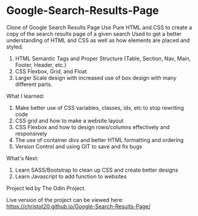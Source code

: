 # Google-Search-Results-Page
Clone of Google Search Results Page
Use Pure HTML and CSS to create a copy of the search results page of a given search
Used to get a better understanding of HTML and CSS as well as how elements are placed and styled.

1. HTML Semantic Tags and Proper Structure (Table, Section, Nav, Main, Footer, Header, etc.)
2. CSS Flexbox, Grid, and Float
3. Larger Scale design with increased use of box design with many different parts.

What I learned:
1. Make better use of CSS variables, classes, ids, etc to stop rewriting code
2. CSS grid and how to make a website layout
3. CSS Flexbox and how to design rows/columns effectively and responsively
4. The use of container divs and better HTML formatting and ordering
5. Version Control and using GIT to save and fix bugs

What's Next:
1. Learn SASS/Bootstrap to clean up CSS and create better designs
2. Learn Javascript to add function to websites

Project led by The Odin Project.

Live version of the project can be viewed here: https://christot20.github.io/Google-Search-Results-Page/
